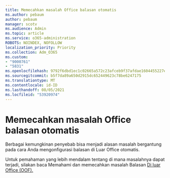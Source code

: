 ```yaml
---
title: Memecahkan masalah Office balasan otomatis
ms.author: pebaum
author: pebaum
manager: scotv
ms.audience: Admin
ms.topic: article
ms.service: o365-administration
ROBOTS: NOINDEX, NOFOLLOW
localization_priority: Priority
ms.collection: Adm_O365
ms.custom:
- "9000761"
- "5831"
ms.openlocfilehash: 9792f6dbd1ec1c02665a572c23afceb9f37afdae1604455227ebddb1fb8c51a8
ms.sourcegitcommit: b5f7da89a650d2915dc652449623c78be6247175
ms.translationtype: MT
ms.contentlocale: id-ID
ms.lasthandoff: 08/05/2021
ms.locfileid: "53920974"
---
```

# <a name="troubleshooting-out-of-office-automatic-replies"></a>Memecahkan masalah Office balasan otomatis

Berbagai kemungkinan penyebab bisa menjadi alasan masalah bergantung pada cara Anda mengonfigurasi balasan di Luar Office otomatis.

Untuk pemahaman yang lebih mendalam tentang di mana masalahnya dapat terjadi, silakan baca Memahami dan memecahkan masalah Balasan [Di luar Office (OOF).](/exchange/troubleshoot/email-delivery/understand-troubleshoot-oof-replies)